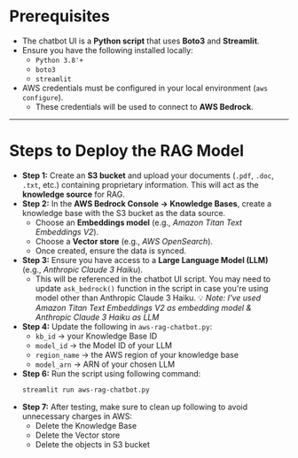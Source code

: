 # Prerequisites
- The chatbot UI is a **Python script** that uses **Boto3** and **Streamlit**.
- Ensure you have the following installed locally:
  - `Python 3.8'+` 
  - `boto3`  
  - `streamlit`  
- AWS credentials must be configured in your local environment (`aws configure`).  
  - These credentials will be used to connect to **AWS Bedrock**.
 
---

# Steps to Deploy the RAG Model

- **Step 1:** Create an **S3 bucket** and upload your documents (`.pdf`, `.doc`, `.txt`, etc.) containing proprietary information. This will act as the **knowledge source** for RAG.  
- **Step 2:** In the **AWS Bedrock Console → Knowledge Bases**, create a knowledge base with the S3 bucket as the data source.  
  - Choose an **Embeddings model** (e.g., *Amazon Titan Text Embeddings V2*).  
  - Choose a **Vector store** (e.g., *AWS OpenSearch*).  
  - Once created, ensure the data is synced.  
- **Step 3:** Ensure you have access to a **Large Language Model (LLM)** (e.g., *Anthropic Claude 3 Haiku*).  
  - This will be referenced in the chatbot UI script. You may need to update `ask_bedrock()` function in the script in case you're using model other than Anthropic Claude 3 Haiku.
💡 *Note: I've used Amazon Titan Text Embeddings V2 as embedding model & Anthropic Claude 3 Haiku as LLM* 
- **Step 4:** Update the following in `aws-rag-chatbot.py`:  
  - `kb_id` → your Knowledge Base ID  
  - `model_id` → the Model ID of your LLM  
  - `region_name` → the AWS region of your knowledge base  
  - `model_arn` → ARN of your chosen LLM  
- **Step 6:** Run the script using following command:  
  ```bash
  streamlit run aws-rag-chatbot.py
  ```
- **Step 7:** After testing, make sure to clean up following to avoid unnecessary charges in AWS:
  - Delete the Knowledge Base
  - Delete the Vector store
  - Delete the objects in S3 bucket  
